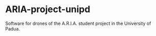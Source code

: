 # ARIA-project-unipd
Software for drones of the A.R.I.A. student project in the University of Padua.
